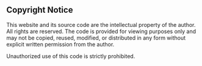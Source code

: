 ## Copyright Notice

This website and its source code are the intellectual property of the author.  
All rights are reserved. The code is provided for viewing purposes only and may not be copied, reused, modified, or distributed in any form without explicit written permission from the author.

Unauthorized use of this code is strictly prohibited.